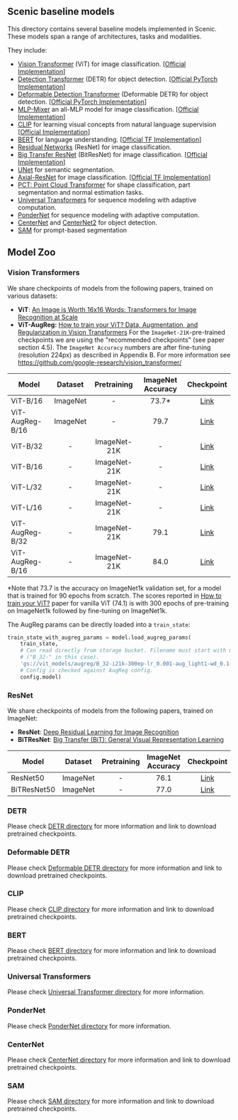 ## Scenic baseline models
This directory contains several baseline models implemented in Scenic.
These models span a range of architectures, tasks and modalities.

They include:

 * [Vision Transformer](https://arxiv.org/abs/2010.11929) (ViT) for image classification. [[Official Implementation](https://github.com/google-research/vision_transformer#vision-transformer)]
 * [Detection Transformer](https://arxiv.org/abs/2005.12872) (DETR) for object detection. [[Official PyTorch Implementation](https://github.com/facebookresearch/detr)]
 * [Deformable Detection Transformer](https://arxiv.org/abs/2010.04159) (Deformable DETR) for object detection. [[Official PyTorch Implementation](https://github.com/fundamentalvision/Deformable-DETR)]
 * [MLP-Mixer](https://arxiv.org/abs/2105.01601) an all-MLP model for image classification. [[Official Implementation](https://github.com/google-research/vision_transformer#mlp-mixer)]
 * [CLIP](https://arxiv.org/abs/2103.00020) for learning visual concepts from natural language supervision [[Official Implementation](https://github.com/openai/CLIP/tree/main/clip)]
 * [BERT](https://arxiv.org/abs/1810.04805) for language understanding. [[Official TF Implementation](https://github.com/google-research/bert)]
 * [Residual Networks](https://arxiv.org/abs/1512.03385) (ResNet) for image classification.
 * [Big Transfer ResNet](https://arxiv.org/abs/1912.11370) (BitResNet) for image classification. [[Official Implementation](https://github.com/google-research/big_transfer)]
 * [UNet](http://arxiv.org/abs/1505.04597) for semantic segmentation.
 * [Axial-ResNet](https://arxiv.org/abs/2003.07853) for image classification. [[Official TF Implementation](https://github.com/csrhddlam/axial-deeplab)]
 * [PCT: Point Cloud Transformer](https://arxiv.org/abs/2012.09688) for  shape classification, part segmentation and normal estimation tasks.
 * [Universal Transformers](https://arxiv.org/abs/1807.03819) for sequence modeling with adaptive computation.
 * [PonderNet](https://arxiv.org/abs/2107.05407) for sequence modeling with adaptive computation.
 * [CenterNet](https://arxiv.org/abs/1904.07850) and [CenterNet2](https://arxiv.org/abs/2103.07461) for object detection.
 * [SAM](https://arxiv.org/abs/2304.02643) for prompt-based segmentation

## Model Zoo

### Vision Transformers
We share checkpoints of models from the following papers, trained on various
datasets:

- **ViT**: [An Image is Worth 16x16 Words: Transformers for Image Recognition at Scale](https://arxiv.org/abs/2010.11929)
- **ViT-AugReg:** [How to train your ViT? Data, Augmentation, and Regularization in Vision Transformers](https://arxiv.org/abs/2106.10270)
  For the `ImageNet-21K`-pre-trained checkpoints we are using the "recommended
  checkpoints" (see paper section 4.5). The `ImageNet Accuracy` numbers are
  after fine-tuning (resolution 224px) as described in Appendix B. For more
  information see https://github.com/google-research/vision_transformer/

| Model | Dataset | Pretraining | ImageNet Accuracy | Checkpoint |
|-------|:-:|:-:|:-:|:-:|
| ViT-B/16            | ImageNet |       -        |  73.7* |  [Link](https://storage.googleapis.com/scenic-bucket/baselines/ViT_B_16_ImageNet1k) |
| ViT-AugReg-B/16     | ImageNet |       -        |  79.7 |  [Link](https://storage.googleapis.com/scenic-bucket/baselines/ViT-AugReg_B_16_ImageNet1k) |
| ViT-B/32            |     -    |  ImageNet-21K  |   -   |  [Link](https://storage.googleapis.com/scenic-bucket/baselines/ViT_B_32_ImageNet21k) |
| ViT-B/16            |     -    |  ImageNet-21K  |   -   |  [Link](https://storage.googleapis.com/scenic-bucket/baselines/ViT_B_16_ImageNet21k) |
| ViT-L/32            |     -    |  ImageNet-21K  |   -   |  [Link](https://storage.googleapis.com/scenic-bucket/baselines/ViT_L_32_ImageNet21k) |
| ViT-L/16            |     -    |  ImageNet-21K  |   -   |  [Link](https://storage.googleapis.com/scenic-bucket/baselines/ViT_L_16_ImageNet21k) |
| ViT-AugReg-B/32     |     -    |  ImageNet-21K  |  79.1 |  [Link](https://storage.googleapis.com/vit_models/augreg/B_32-i21k-300ep-lr_0.001-aug_light1-wd_0.1-do_0.0-sd_0.0.npz) |
| ViT-AugReg-B/16     |     -    |  ImageNet-21K  |  84.0 |  [Link](https://storage.googleapis.com/vit_models/augreg/B_16-i21k-300ep-lr_0.001-aug_medium1-wd_0.1-do_0.0-sd_0.0.npz) |

*Note that 73.7 is the accuracy on ImageNet1k validation set, for a model that
is trained for 90 epochs from scratch. The scores reported in [How to train your ViT?](https://arxiv.org/abs/2106.10270) paper for vanilla ViT (74.1) is with 300
epochs of pre-training on ImageNet1k followed by fine-tuning on ImageNet1k.


The AugReg params can be directly loaded into a `train_state`:

```python
train_state_with_augreg_params = model.load_augreg_params(
    train_state,
    # Can read directly from storage bucket. Filename must start with model name
    # ("B_32-" in this case).
    'gs://vit_models/augreg/B_32-i21k-300ep-lr_0.001-aug_light1-wd_0.1-do_0.0-sd_0.0.npz',
    # Config is checked against AugReg config.
    config.model)
```


### ResNet
We share checkpoints of models from the following papers, trained on ImageNet:

- **ResNet**: [Deep Residual Learning for Image Recognition](https://arxiv.org/abs/1512.03385)
- **BiTResNet**: [Big Transfer (BiT): General Visual Representation Learning](https://arxiv.org/abs/1912.11370)

| Model | Dataset | Pretraining | ImageNet Accuracy | Checkpoint |
|-------|:-:|:-:|:-:|:-:|
| ResNet50         | ImageNet |       -        |  76.1 |  [Link](https://storage.googleapis.com/scenic-bucket/baselines/ResNet50_ImageNet1k) |
| BiTResNet50      | ImageNet |       -        |  77.0 |  [Link](https://storage.googleapis.com/scenic-bucket/baselines/BiTResNet50_ImageNet1k) |


### DETR
Please check [DETR directory](detr) for more information and link to download
pretrained checkpoints.

### Deformable DETR

Please check [Deformable DETR directory](deformable_detr) for more information
and link to download pretrained checkpoints.

### CLIP
Please check [CLIP directory](clip) for more information and link to download
pretrained checkpoints.


### BERT
Please check [BERT directory](bert) for more information and link to download
pretrained checkpoints.

### Universal Transformers
Please check [Universal Transformer directory](universal_transformer) for more
information.

### PonderNet
Please check [PonderNet directory](pondernet) for more information.

### CenterNet
Please check [CenterNet directory](centernet) for more information and link to download
pretrained checkpoints.

### SAM
Please check [SAM directory](segment_anything) for more information and link to
download pretrained checkpoints.
